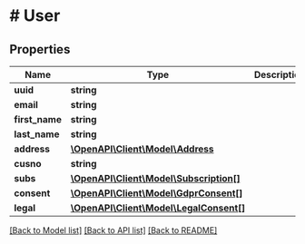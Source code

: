 # # User

## Properties

Name | Type | Description | Notes
------------ | ------------- | ------------- | -------------
**uuid** | **string** |  | 
**email** | **string** |  | 
**first_name** | **string** |  | [optional] 
**last_name** | **string** |  | [optional] 
**address** | [**\OpenAPI\Client\Model\Address**](Address.md) |  | [optional] 
**cusno** | **string** |  | 
**subs** | [**\OpenAPI\Client\Model\Subscription[]**](Subscription.md) |  | 
**consent** | [**\OpenAPI\Client\Model\GdprConsent[]**](GdprConsent.md) |  | 
**legal** | [**\OpenAPI\Client\Model\LegalConsent[]**](LegalConsent.md) |  | 

[[Back to Model list]](../../README.md#documentation-for-models) [[Back to API list]](../../README.md#documentation-for-api-endpoints) [[Back to README]](../../README.md)


